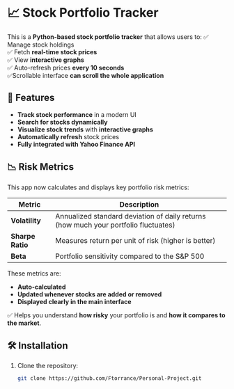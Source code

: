 # 📈 Stock Portfolio Tracker

This is a **Python-based stock portfolio tracker** that allows users to:
✅ Manage stock holdings  
✅ Fetch **real-time stock prices**  
✅ View **interactive graphs**  
✅ Auto-refresh prices **every 10 seconds**  
✅Scrollable interface **can scroll the whole application**
## 🚀 Features
- **Track stock performance** in a modern UI  
- **Search for stocks dynamically**  
- **Visualize stock trends** with **interactive graphs**  
- **Automatically refresh** stock prices  
- **Fully integrated with Yahoo Finance API**  

## 📉 Risk Metrics

This app now calculates and displays key portfolio risk metrics:

| Metric          | Description |
|-----------------|-------------|
| **Volatility**  | Annualized standard deviation of daily returns (how much your portfolio fluctuates) |
| **Sharpe Ratio**| Measures return per unit of risk (higher is better) |
| **Beta**        | Portfolio sensitivity compared to the S&P 500 |

These metrics are:
- **Auto-calculated**
- **Updated whenever stocks are added or removed**
- **Displayed clearly in the main interface**

✅ Helps you understand **how risky** your portfolio is and **how it compares to the market**.

## 🛠 Installation
1. Clone the repository:
   ```sh
   git clone https://github.com/Ftorrance/Personal-Project.git

